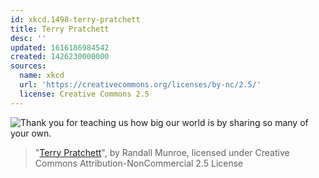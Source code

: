 ```yaml
---
id: xkcd.1498-terry-pratchett
title: Terry Pratchett
desc: ''
updated: 1616186984542
created: 1426230000000
sources:
  name: xkcd
  url: 'https://creativecommons.org/licenses/by-nc/2.5/'
  license: Creative Commons 2.5
---
```

![Thank you for teaching us how big our world is by sharing so many of your own.](https://imgs.xkcd.com/comics/terry_pratchett.png)
> "[Terry Pratchett](https://xkcd.com/1498/)", by Randall Munroe, licensed under Creative Commons Attribution-NonCommercial 2.5 License
